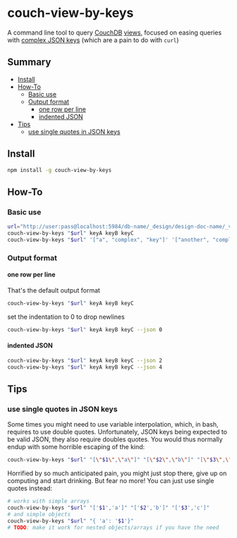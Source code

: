 # couch-view-by-keys

A command line tool to query [CouchDB](http://couchdb.apache.org/) [views](https://wiki.apache.org/couchdb/Introduction_to_CouchDB_views), focused on easing queries with [complex JSON keys](https://wiki.apache.org/couchdb/Introduction_to_CouchDB_views#Complex_Keys) (which are a pain to do with `curl`)

## Summary

<!-- START doctoc generated TOC please keep comment here to allow auto update -->
<!-- DON'T EDIT THIS SECTION, INSTEAD RE-RUN doctoc TO UPDATE -->


- [Install](#install)
- [How-To](#how-to)
  - [Basic use](#basic-use)
  - [Output format](#output-format)
    - [one row per line](#one-row-per-line)
    - [indented JSON](#indented-json)
- [Tips](#tips)
  - [use single quotes in JSON keys](#use-single-quotes-in-json-keys)

<!-- END doctoc generated TOC please keep comment here to allow auto update -->

## Install

```sh
npm install -g couch-view-by-keys
```

## How-To

### Basic use
```sh
url="http://user:pass@localhost:5984/db-name/_design/design-doc-name/_view/view-name"
couch-view-by-keys "$url" keyA keyB keyC
couch-view-by-keys "$url" '["a", "complex", "key"]' '["another", "complex", "key"]'
```

### Output format
#### one row per line
That's the default output format
```sh
couch-view-by-keys "$url" keyA keyB keyC
```
set the indentation to 0 to drop newlines
```sh
couch-view-by-keys "$url" keyA keyB keyC --json 0
```

#### indented JSON
```sh
couch-view-by-keys "$url" keyA keyB keyC --json 2
couch-view-by-keys "$url" keyA keyB keyC --json 4
```

## Tips
### use single quotes in JSON keys
Some times you might need to use variable interpolation, which, in bash, requires to use double quotes. Unfortunately, JSON keys being expected to be valid JSON, they also require doubles quotes. You would thus normally endup with some horrible escaping of the kind:
```sh
couch-view-by-keys "$url" "[\"$1\",\"a\"]" "[\"$2\",\"b\"]" "[\"$3\",\"c\"]"
```
Horrified by so much anticipated pain, you might just stop there, give up on computing and start drinking. But fear no more! You can just use single quotes instead:
```sh
# works with simple arrays
couch-view-by-keys "$url" "['$1','a']" "['$2','b']" "['$3','c']"
# and simple objects
couch-view-by-keys "$url" "{ 'a': '$1'}"
# TODO: make it work for nested objects/arrays if you have the need
```
